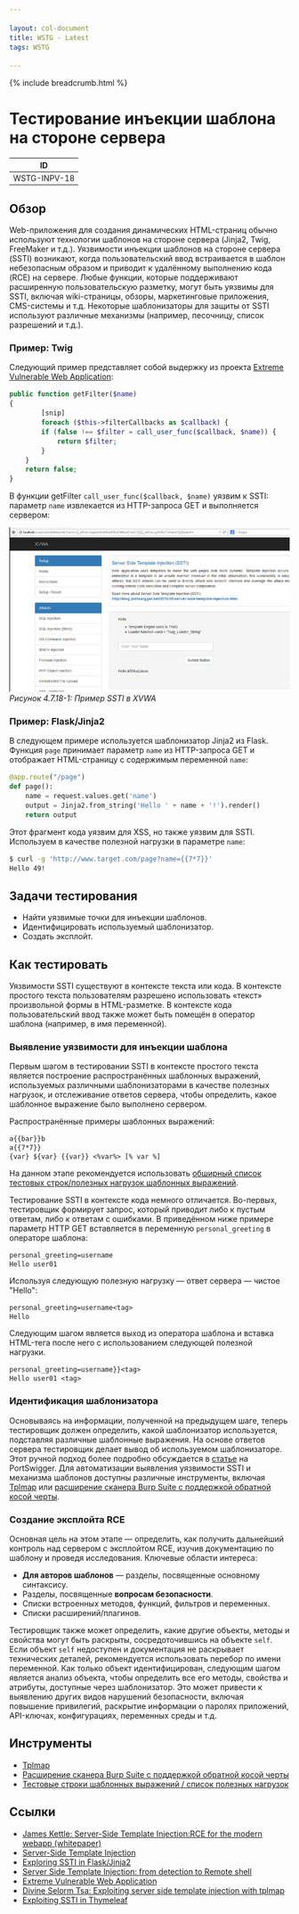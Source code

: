 ```yaml
---

layout: col-document
title: WSTG - Latest
tags: WSTG

---
```


{% include breadcrumb.html %}
# Тестирование инъекции шаблона на стороне сервера

|ID          |
|------------|
|WSTG-INPV-18|

## Обзор

Web-приложения для создания динамических HTML-страниц обычно используют технологии шаблонов на стороне сервера (Jinja2, Twig, FreeMaker и т.д.). Уязвимости инъекции шаблонов на стороне сервера (SSTI) возникают, когда пользовательский ввод встраивается в шаблон небезопасным образом и приводит к удалённому выполнению кода (RCE) на сервере. Любые функции, которые поддерживают расширенную пользовательскую разметку, могут быть уязвимы для SSTI, включая wiki-страницы, обзоры, маркетинговые приложения, CMS-системы и т.д. Некоторые шаблонизаторы для защиты от SSTI используют различные механизмы (например, песочницу, список разрешений и т.д.).

### Пример: Twig

Следующий пример представляет собой выдержку из проекта [Extreme Vulnerable Web Application](https://github.com/s4n7h0/xvwa):

```php
public function getFilter($name)
{
        [snip]
        foreach ($this->filterCallbacks as $callback) {
        if (false !== $filter = call_user_func($callback, $name)) {
            return $filter;
        }
    }
    return false;
}
```

В функции getFilter `call_user_func($callback, $name)` уязвим к SSTI: параметр `name` извлекается из HTTP-запроса GET и выполняется сервером:

![SSTI XVWA Example](images/SSTI_XVWA.jpeg)\
*Рисунок 4.7.18-1: Пример SSTI в XVWA*

### Пример: Flask/Jinja2

В следующем примере используется шаблонизатор Jinja2 из Flask. Функция `page` принимает параметр `name` из HTTP-запроса GET и отображает HTML-страницу с содержимым переменной `name`:

```python
@app.route("/page")
def page():
    name = request.values.get('name')
    output = Jinja2.from_string('Hello ' + name + '!').render()
    return output
```

Этот фрагмент кода уязвим для XSS, но также уязвим для SSTI. Используем в качестве полезной нагрузки в параметре `name`:

```bash
$ curl -g 'http://www.target.com/page?name={{7*7}}'
Hello 49!
```

## Задачи тестирования

- Найти уязвимые точки для инъекции шаблонов.
- Идентифицировать используемый шаблонизатор.
- Создать эксплойт.

## Как тестировать

Уязвимости SSTI существуют в контексте текста или кода. В контексте простого текста пользователям разрешено использовать «текст» произвольной формы в HTML-разметке. В контексте кода пользовательский ввод также может быть помещён в оператор шаблона (например, в имя переменной).

### Выявление уязвимости для инъекции шаблона

Первым шагом в тестировании SSTI в контексте простого текста является построение распространённых шаблонных выражений, используемых различными шаблонизаторами в качестве полезных нагрузок, и отслеживание ответов сервера, чтобы определить, какое шаблонное выражение было выполнено сервером.

Распространённые примеры шаблонных выражений:

```text
a{{bar}}b
a{{7*7}}
{var} ${var} {{var}} <%var%> [% var %]
```

На данном этапе рекомендуется использовать [обширный список тестовых строк/полезных нагрузок шаблонных  выражений](https://github.com/swisskyrepo/PayloadsAllTheThings/tree/master/Server%20Side%20Template%20Injection).

Тестирование SSTI в контексте кода немного отличается. Во-первых, тестировщик формирует запрос, который приводит либо к пустым ответам, либо к ответам с ошибками. В приведённом ниже примере параметр HTTP GET вставляется в переменную `personal_greeting` в операторе шаблона:

```text
personal_greeting=username
Hello user01
```

Используя следующую полезную нагрузку — ответ сервера — чистое "Hello":

```text
personal_greeting=username<tag>
Hello
```

Следующим шагом является выход из оператора шаблона и вставка HTML-тега после него с использованием следующей полезной нагрузки.

```text
personal_greeting=username}}<tag>
Hello user01 <tag>
```

### Идентификация шаблонизатора

Основываясь на информации, полученной на предыдущем шаге, теперь тестировщик должен определить, какой шаблонизатор используется, подставляя различные шаблонные выражения. На основе ответов сервера тестировщик делает вывод об используемом шаблонизаторе. Этот ручной подход более подробно обсуждается в [статье](https://portswigger.net/blog/server-side-template-injection?#Identify) на PortSwigger. Для автоматизации выявления уязвимости SSTI и механизма шаблонов доступны различные инструменты, включая [Tplmap](https://github.com/epinna/tplmap) или [расширение сканера Burp Suite с поддержкой обратной косой черты](https://github.com/PortSwigger/backslash-powered-scanner).

### Создание эксплойта RCE

Основная цель на этом этапе — определить, как получить дальнейший контроль над сервером с эксплойтом RCE, изучив документацию по шаблону и проведя исследования. Ключевые области интереса:

- **Для авторов шаблонов** — разделы, посвященные основному синтаксису.
- Разделы, посвященные **вопросам безопасности**.
- Списки встроенных методов, функций, фильтров и переменных.
- Списки расширений/плагинов.

Тестировщик также может определить, какие другие объекты, методы и свойства могут быть раскрыты, сосредоточившись на объекте `self`. Если объект `self` недоступен и документация не раскрывает технических деталей, рекомендуется использовать перебор по имени переменной. Как только объект идентифицирован, следующим шагом является анализ объекта, чтобы определить все его методы, свойства и атрибуты, доступные через шаблонизатор. Это может привести к выявлению других видов нарушений безопасности, включая повышение привилегий, раскрытие информации о паролях приложений, API-ключах, конфигурациях, переменных среды и т.д.

## Инструменты

- [Tplmap](https://github.com/epinna/tplmap)
- [Расширение сканера Burp Suite с поддержкой обратной косой черты](https://github.com/PortSwigger/backslash-powered-scanner)
- [Тестовые строки шаблонных выражений / список полезных нагрузок](https://github.com/swisskyrepo/PayloadsAllTheThings/tree/master/Server%20Side%20Template%20Injection)

## Ссылки

- [James Kettle: Server-Side Template Injection:RCE for the modern webapp (whitepaper)](https://portswigger.net/kb/papers/serversidetemplateinjection.pdf)
- [Server-Side Template Injection](https://portswigger.net/blog/server-side-template-injection)
- [Exploring SSTI in Flask/Jinja2](https://www.lanmaster53.com/2016/03/exploring-ssti-flask-jinja2/)
- [Server Side Template Injection: from detection to Remote shell](https://www.okiok.com/server-side-template-injection-from-detection-to-remote-shell/)
- [Extreme Vulnerable Web Application](https://github.com/s4n7h0/xvwa)
- [Divine Selorm Tsa: Exploiting server side template injection with tplmap](https://owasp.org/www-pdf-archive/Owasp_SSTI_final.pdf)
- [Exploiting SSTI in Thymeleaf](https://www.acunetix.com/blog/web-security-zone/exploiting-ssti-in-thymeleaf/)

